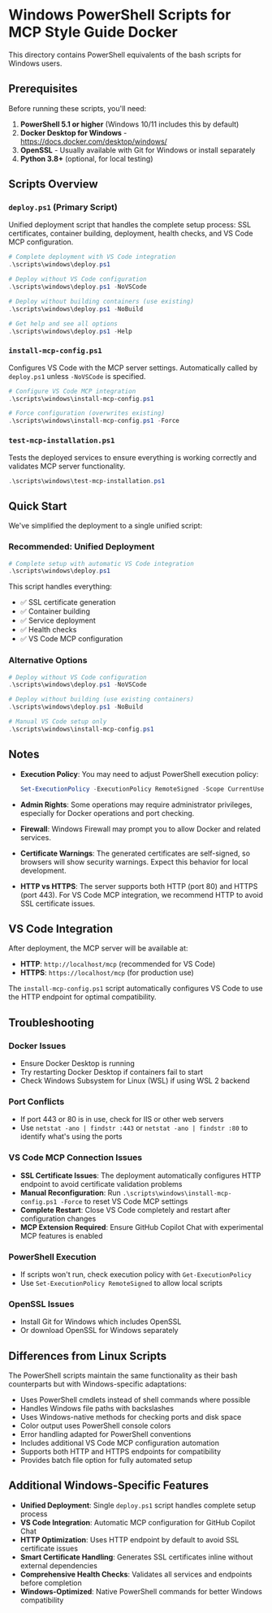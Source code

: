 # Windows PowerShell Scripts for MCP Style Guide Docker

This directory contains PowerShell equivalents of the bash scripts for Windows users.

## Prerequisites

Before running these scripts, you'll need:

1. **PowerShell 5.1 or higher** (Windows 10/11 includes this by default)
2. **Docker Desktop for Windows** - https://docs.docker.com/desktop/windows/
3. **OpenSSL** - Usually available with Git for Windows or install separately
4. **Python 3.8+** (optional, for local testing)

## Scripts Overview

### `deploy.ps1` (Primary Script)
Unified deployment script that handles the complete setup process: SSL certificates, container building, deployment, health checks, and VS Code MCP configuration.

```powershell
# Complete deployment with VS Code integration
.\scripts\windows\deploy.ps1

# Deploy without VS Code configuration  
.\scripts\windows\deploy.ps1 -NoVSCode

# Deploy without building containers (use existing)
.\scripts\windows\deploy.ps1 -NoBuild

# Get help and see all options
.\scripts\windows\deploy.ps1 -Help
```

### `install-mcp-config.ps1`
Configures VS Code with the MCP server settings. Automatically called by `deploy.ps1` unless `-NoVSCode` is specified.

```powershell
# Configure VS Code MCP integration
.\scripts\windows\install-mcp-config.ps1

# Force configuration (overwrites existing)
.\scripts\windows\install-mcp-config.ps1 -Force
```

### `test-mcp-installation.ps1`
Tests the deployed services to ensure everything is working correctly and validates MCP server functionality.

```powershell
.\scripts\windows\test-mcp-installation.ps1
```

## Quick Start

We've simplified the deployment to a single unified script:

### Recommended: Unified Deployment
```powershell
# Complete setup with automatic VS Code integration
.\scripts\windows\deploy.ps1
```

This script handles everything:
- ✅ SSL certificate generation
- ✅ Container building  
- ✅ Service deployment
- ✅ Health checks
- ✅ VS Code MCP configuration

### Alternative Options
```powershell
# Deploy without VS Code configuration
.\scripts\windows\deploy.ps1 -NoVSCode

# Deploy without building (use existing containers)
.\scripts\windows\deploy.ps1 -NoBuild

# Manual VS Code setup only
.\scripts\windows\install-mcp-config.ps1
```

## Notes

- **Execution Policy**: You may need to adjust PowerShell execution policy:
  ```powershell
  Set-ExecutionPolicy -ExecutionPolicy RemoteSigned -Scope CurrentUser
  ```

- **Admin Rights**: Some operations may require administrator privileges, especially for Docker operations and port checking.

- **Firewall**: Windows Firewall may prompt you to allow Docker and related services.

- **Certificate Warnings**: The generated certificates are self-signed, so browsers will show security warnings. Expect this behavior for local development.

- **HTTP vs HTTPS**: The server supports both HTTP (port 80) and HTTPS (port 443). For VS Code MCP integration, we recommend HTTP to avoid SSL certificate issues.

## VS Code Integration

After deployment, the MCP server will be available at:
- **HTTP**: `http://localhost/mcp` (recommended for VS Code)
- **HTTPS**: `https://localhost/mcp` (for production use)

The `install-mcp-config.ps1` script automatically configures VS Code to use the HTTP endpoint for optimal compatibility.

## Troubleshooting

### Docker Issues
- Ensure Docker Desktop is running
- Try restarting Docker Desktop if containers fail to start
- Check Windows Subsystem for Linux (WSL) if using WSL 2 backend

### Port Conflicts
- If port 443 or 80 is in use, check for IIS or other web servers
- Use `netstat -ano | findstr :443` or `netstat -ano | findstr :80` to identify what's using the ports

### VS Code MCP Connection Issues
- **SSL Certificate Issues**: The deployment automatically configures HTTP endpoint to avoid certificate validation problems
- **Manual Reconfiguration**: Run `.\scripts\windows\install-mcp-config.ps1 -Force` to reset VS Code MCP settings
- **Complete Restart**: Close VS Code completely and restart after configuration changes
- **MCP Extension Required**: Ensure GitHub Copilot Chat with experimental MCP features is enabled

### PowerShell Execution
- If scripts won't run, check execution policy with `Get-ExecutionPolicy`
- Use `Set-ExecutionPolicy RemoteSigned` to allow local scripts

### OpenSSL Issues
- Install Git for Windows which includes OpenSSL
- Or download OpenSSL for Windows separately

## Differences from Linux Scripts

The PowerShell scripts maintain the same functionality as their bash counterparts but with Windows-specific adaptations:

- Uses PowerShell cmdlets instead of shell commands where possible
- Handles Windows file paths with backslashes
- Uses Windows-native methods for checking ports and disk space
- Color output uses PowerShell console colors
- Error handling adapted for PowerShell conventions
- Includes additional VS Code MCP configuration automation
- Supports both HTTP and HTTPS endpoints for compatibility
- Provides batch file option for fully automated setup

## Additional Windows-Specific Features

- **Unified Deployment**: Single `deploy.ps1` script handles complete setup process
- **VS Code Integration**: Automatic MCP configuration for GitHub Copilot Chat
- **HTTP Optimization**: Uses HTTP endpoint by default to avoid SSL certificate issues
- **Smart Certificate Handling**: Generates SSL certificates inline without external dependencies
- **Comprehensive Health Checks**: Validates all services and endpoints before completion
- **Windows-Optimized**: Native PowerShell commands for better Windows compatibility
